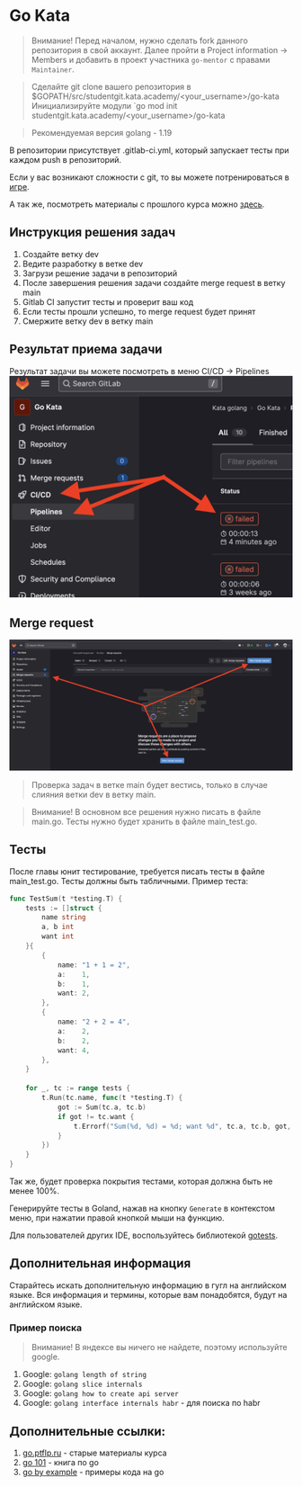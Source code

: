 # Go Kata
> Внимание!
> Перед началом, нужно сделать fork данного репозитория в свой аккаунт.
> Далее пройти в Project information -> Members и добавить в проект участника `go-mentor` с правами `Maintainer`.

> Сделайте git clone вашего репозитория в $GOPATH/src/studentgit.kata.academy/<your_username>/go-kata
> Инициализируйте модули `go mod init studentgit.kata.academy/<your_username>/go-kata

> Рекомендуемая версия golang - 1.19

В репозитории присутствует .gitlab-ci.yml, который запускает тесты при каждом push в репозиторий.

Если у вас возникают сложности с git, то вы можете потренироваться в [игре](https://learngitbranching.js.org/?locale=ru_RU).

А так же, посмотреть материалы с прошлого курса можно [здесь](https://go.ptflp.ru/course1/4/4.1/).

## Инструкция решения задач
1. Создайте ветку dev
2. Ведите разработку в ветке dev
3. Загрузи решение задачи в репозиторий
4. После завершения решения задачи создайте merge request в ветку main
5. Gitlab CI запустит тесты и проверит ваш код
6. Если тесты прошли успешно, то merge request будет принят
7. Смержите ветку dev в ветку main

## Результат приема задачи
Результат задачи вы можете посмотреть в меню CI/CD -> Pipelines
![image-1.png](./image-1.png)

## Merge request
![image.png](./image.png)

> Проверка задач в ветке main будет вестись, только в случае слияния ветки dev в ветку main.

> Внимание! В основном все решения нужно писать в файле main.go. Тесты нужно будет хранить в файле main_test.go.

## Тесты
После главы юнит тестирование, требуется писать тесты в файле main_test.go. Тесты должны быть табличными. Пример теста:
```go
func TestSum(t *testing.T) {
    tests := []struct {
        name string
        a, b int
        want int
    }{
        {
            name: "1 + 1 = 2",
            a:    1,
            b:    1,
            want: 2,
        },
        {
            name: "2 + 2 = 4",
            a:    2,
            b:    2,
            want: 4,
        },
    }

    for _, tc := range tests {
        t.Run(tc.name, func(t *testing.T) {
            got := Sum(tc.a, tc.b)
            if got != tc.want {
                t.Errorf("Sum(%d, %d) = %d; want %d", tc.a, tc.b, got, tc.want)
            }
        })
    }
}
```
Так же, будет проверка покрытия тестами, которая должна быть не менее 100%.

Генерируйте тесты в Goland, нажав на кнопку `Generate` в контекстом меню, при нажатии правой кнопкой мыши на функцию.

Для пользователей других IDE, воспользуйтесь библиотекой [gotests](https://github.com/cweill/gotests).

## Дополнительная информация
Старайтесь искать дополнительную информацию в гугл на английском языке. Вся информация и термины, которые вам понадобятся, будут на английском языке.

### Пример поиска
> Внимание! В яндексе вы ничего не найдете, поэтому используйте google.
1. Google: `golang length of string`
2. Google: `golang slice internals`
3. Google: `golang how to create api server`
4. Google: `golang interface internals habr` - для поиска по habr

## Дополнительные ссылки:
1. [go.ptflp.ru](https://go.ptflp.ru) - старые материалы курса
2. [go 101](https://go101.org/article/101.html) - книга по go
3. [go by example](https://gobyexample.ru/) - примеры кода на go
